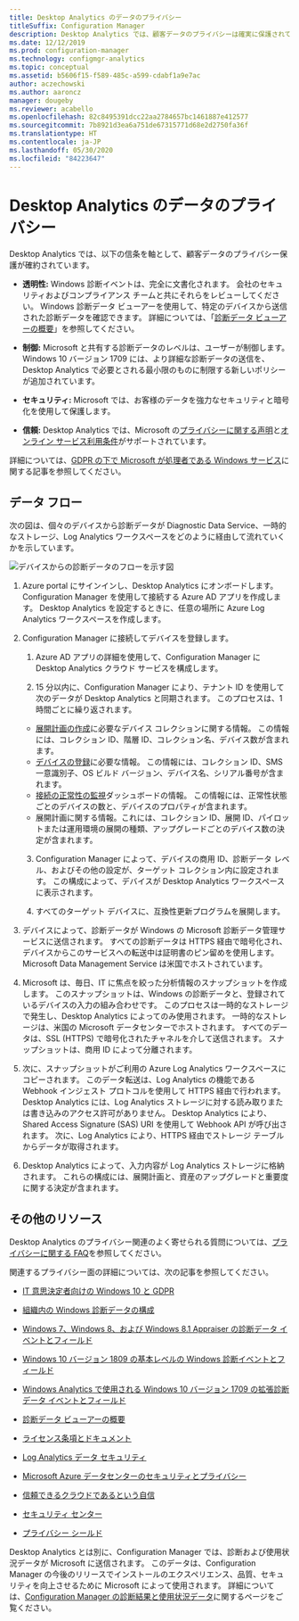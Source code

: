 ```yaml
---
title: Desktop Analytics のデータのプライバシー
titleSuffix: Configuration Manager
description: Desktop Analytics では、顧客データのプライバシーは確実に保護されています
ms.date: 12/12/2019
ms.prod: configuration-manager
ms.technology: configmgr-analytics
ms.topic: conceptual
ms.assetid: b5606f15-f589-485c-a599-cdabf1a9e7ac
author: aczechowski
ms.author: aaroncz
manager: dougeby
ms.reviewer: acabello
ms.openlocfilehash: 82c8495391dcc22aa2784657bc1461887e412577
ms.sourcegitcommit: 7b8921d3ea6a751de67315771d68e2d2750fa36f
ms.translationtype: HT
ms.contentlocale: ja-JP
ms.lasthandoff: 05/30/2020
ms.locfileid: "84223647"
---
```

# <a name="desktop-analytics-data-privacy"></a>Desktop Analytics のデータのプライバシー

Desktop Analytics では、以下の信条を軸として、顧客データのプライバシー保護が確約されています。

- **透明性:** Windows 診断イベントは、完全に文書化されます。 会社のセキュリティおよびコンプライアンス チームと共にそれらをレビューしてください。 Windows 診断データ ビューアーを使用して、特定のデバイスから送信された診断データを確認できます。 詳細については、「[診断データ ビューアーの概要](https://docs.microsoft.com/windows/configuration/diagnostic-data-viewer-overview)」を参照してください。  

- **制御:** Microsoft と共有する診断データのレベルは、ユーザーが制御します。 Windows 10 バージョン 1709 には、より詳細な診断データの送信を、Desktop Analytics で必要とされる最小限のものに制限する新しいポリシーが追加されています。  

- **セキュリティ:** Microsoft では、お客様のデータを強力なセキュリティと暗号化を使用して保護します。  

- **信頼:** Desktop Analytics では、Microsoft の[プライバシーに関する声明](https://privacy.microsoft.com/privacystatement)と[オンライン サービス利用条件](https://www.microsoftvolumelicensing.com/DocumentSearch.aspx?Mode=3&DocumentTypeId=46)がサポートされています。  

詳細については、[GDPR の下で Microsoft が処理者である Windows サービス](https://docs.microsoft.com/windows/privacy/gdpr-it-guidance#windows-services-where-microsoft-is-the-processor-under-the-gdpr)に関する記事を参照してください。<!-- 5353168 -->

## <a name="data-flow"></a>データ フロー

次の図は、個々のデバイスから診断データが Diagnostic Data Service、一時的なストレージ、Log Analytics ワークスペースをどのように経由して流れていくかを示しています。

![デバイスからの診断データのフローを示す図](media/da-data-flow.png)

1. Azure portal にサインインし、Desktop Analytics にオンボードします。 Configuration Manager を使用して接続する Azure AD アプリを作成します。 Desktop Analytics を設定するときに、任意の場所に Azure Log Analytics ワークスペースを作成します。  

2. Configuration Manager に接続してデバイスを登録します。  

    1. Azure AD アプリの詳細を使用して、Configuration Manager に Desktop Analytics クラウド サービスを構成します。  

    2. 15 分以内に、Configuration Manager により、テナント ID を使用して次のデータが Desktop Analytics と同期されます。 このプロセスは、1 時間ごとに繰り返されます。

      - [展開計画の作成](create-deployment-plans.md)に必要なデバイス コレクションに関する情報。 この情報には、コレクション ID、階層 ID、コレクション名、デバイス数が含まれます。 
      - [デバイスの登録](enroll-devices.md)に必要な情報。 この情報には、コレクション ID、SMS 一意識別子、OS ビルド バージョン、デバイス名、シリアル番号が含まれます。
      - [接続の正常性の監視](monitor-connection-health.md)ダッシュボードの情報。 この情報には、正常性状態ごとのデバイスの数と、デバイスのプロパティが含まれます。
      - 展開計画に関する情報。これには、コレクション ID、展開 ID、パイロットまたは運用環境の展開の種類、アップグレードごとのデバイス数の決定が含まれます。

    3. Configuration Manager によって、デバイスの商用 ID、診断データ レベル、およびその他の設定が、ターゲット コレクション内に設定されます。 この構成によって、デバイスが Desktop Analytics ワークスペースに表示されます。  

    4. すべてのターゲット デバイスに、互換性更新プログラムを展開します。  

3. デバイスによって、診断データが Windows の Microsoft 診断データ管理サービスに送信されます。 すべての診断データは HTTPS 経由で暗号化され、デバイスからこのサービスへの転送中は証明書のピン留めを使用します。 Microsoft Data Management Service は米国でホストされています。

4. Microsoft は、毎日、IT に焦点を絞った分析情報のスナップショットを作成します。 このスナップショットは、Windows の診断データと、登録されているデバイスの入力の組み合わせです。 このプロセスは一時的なストレージで発生し、Desktop Analytics によってのみ使用されます。 一時的なストレージは、米国の Microsoft データセンターでホストされます。 すべてのデータは、SSL (HTTPS) で暗号化されたチャネルを介して送信されます。 スナップショットは、商用 ID によって分離されます。  

5. 次に、スナップショットがご利用の Azure Log Analytics ワークスペースにコピーされます。 このデータ転送は、Log Analytics の機能である Webhook インジェスト プロトコルを使用して HTTPS 経由で行われます。 Desktop Analytics には、Log Analytics ストレージに対する読み取りまたは書き込みのアクセス許可がありません。 Desktop Analytics により、Shared Access Signature (SAS) URI を使用して Webhook API が呼び出されます。 次に、Log Analytics により、HTTPS 経由でストレージ テーブルからデータが取得されます。

6. Desktop Analytics によって、入力内容が Log Analytics ストレージに格納されます。 これらの構成には、展開計画と、資産のアップグレードと重要度に関する決定が含まれます。  

## <a name="other-resources"></a>その他のリソース

Desktop Analytics のプライバシー関連のよく寄せられる質問については、[プライバシーに関する FAQ](faq.md#privacy)を参照してください。

関連するプライバシー面の詳細については、次の記事を参照してください。

- [IT 意思決定者向けの Windows 10 と GDPR](https://docs.microsoft.com/windows/privacy/gdpr-it-guidance)  

- [組織内の Windows 診断データの構成](https://docs.microsoft.com/windows/privacy/configure-windows-diagnostic-data-in-your-organization)  

- [Windows 7、Windows 8、および Windows 8.1 Appraiser の診断データ イベントとフィールド](https://docs.microsoft.com/previous-versions/windows/it-pro/windows-8.1-and-8/appraiser-diagnostic-data-events-and-fields)  

- [Windows 10 バージョン 1809 の基本レベルの Windows 診断イベントとフィールド](https://docs.microsoft.com/windows/privacy/basic-level-windows-diagnostic-events-and-fields-1809)  

- [Windows Analytics で使用される Windows 10 バージョン 1709 の拡張診断データ イベントとフィールド](https://docs.microsoft.com/windows/privacy/enhanced-diagnostic-data-windows-analytics-events-and-fields)  

- [診断データ ビューアーの概要](https://docs.microsoft.com/windows/privacy/diagnostic-data-viewer-overview)  

- [ライセンス条項とドキュメント](https://www.microsoftvolumelicensing.com/DocumentSearch.aspx?Mode=3&DocumentTypeId=31)  

- [Log Analytics データ セキュリティ](https://docs.microsoft.com/azure/azure-monitor/platform/data-security)

- [Microsoft Azure データセンターのセキュリティとプライバシー](https://azure.microsoft.com/global-infrastructure/)  

- [信頼できるクラウドであるという自信](https://azure.microsoft.com/overview/trusted-cloud/)  

- [セキュリティ センター](https://www.microsoft.com/trustcenter)  

- [プライバシー シールド](https://www.privacyshield.gov/)  

Desktop Analytics とは別に、Configuration Manager では、診断および使用状況データが Microsoft に送信されます。 このデータは、Configuration Manager の今後のリリースでインストールのエクスペリエンス、品質、セキュリティを向上させるために Microsoft によって使用されます。 詳細については、[Configuration Manager の診断結果と使用状況データ](../core/plan-design/diagnostics/diagnostics-and-usage-data.md)に関するページをご覧ください。
